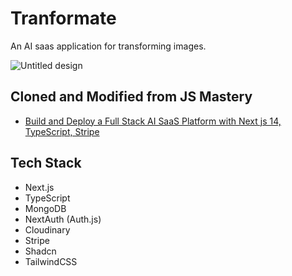 # Tranformate

An AI saas application for transforming images.

![Untitled design](https://github.com/jdmac26/transformate/assets/55863642/4a52a443-e48b-4311-87b1-7e0baedc2aab)

## Cloned and Modified from JS Mastery

 - [Build and Deploy a Full Stack AI SaaS Platform with Next js 14, TypeScript, Stripe](https://www.youtube.com/watch?v=Ahwoks_dawU)

## Tech Stack

- Next.js
-   TypeScript
-  MongoDB
- NextAuth (Auth.js)
-   Cloudinary
-   Stripe
-   Shadcn
-   TailwindCSS


